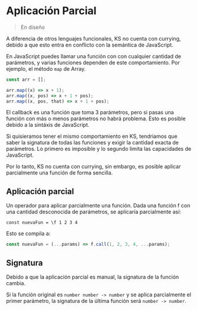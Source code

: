 # Aplicación Parcial

> En diseño

A diferencia de otros lenguajes funcionales, KS no cuenta con currying,
debido a que esto entra en conflicto con la semántica de JavaScript.

En JavaScript puedes llamar una función con con cualquier cantidad de parámetros,
y varias funciones dependen de este comportamiento. Por ejemplo, el método `map` de Array.

```javascript
const arr = [];

arr.map((x) => x + 1);
arr.map((x, pos) => x + 1 + pos);
arr.map((x, pos, that) => x + 1 + pos);
```

El callback es una función que toma 3 parámetros, pero si pasas una función con más o menos
parámetros no habrá problema. Esto es posible debido a la sintáxis de JavaScript.

Si quisieramos tener el mismo comportamiento en KS, tendriamos que saber la signatura de
todas las funciones y exigir la cantidad exacta de parámetros. Lo primero es imposible y lo
segundo limita las capacidades de JavaScript.

Por lo tanto, KS no cuenta con currying, sin embargo, es posible aplicar parcialmente
una función de forma sencilla.

## Aplicación parcial

Un operador para aplicar parcialmente una función. Dada una función f con una cantidad desconocida
de parámetros, se aplicaría parcialmente así:

```
const nuevaFun = \f 1 2 3 4
```

Esto se compila a:

```javascript
const nuevaFun = (...params) => f.call(1, 2, 3, 4, ...params);
```

## Signatura

Debido a que la aplicación parcial es manual, la signatura de la función cambia.

Si la función original es `number number -> number` y se aplica parcialmente el primer parámetro,
la signatura de la última función será `number -> number`.
